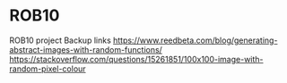 # ROB10
ROB10 project
Backup links
https://www.reedbeta.com/blog/generating-abstract-images-with-random-functions/ 
https://stackoverflow.com/questions/15261851/100x100-image-with-random-pixel-colour
